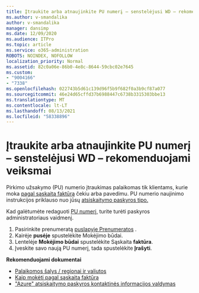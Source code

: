 ```yaml
---
title: Įtraukite arba atnaujinkite PU numerį – senstelėjusi WD – rekomenduojami veiksmai
ms.author: v-smandalika
author: v-smandalika
manager: dansimp
ms.date: 12/09/2020
ms.audience: ITPro
ms.topic: article
ms.service: o365-administration
ROBOTS: NOINDEX, NOFOLLOW
localization_priority: Normal
ms.assetid: 82c0a06e-86b0-4e8c-8644-59cbc02e7645
ms.custom:
- "9004166"
- "7338"
ms.openlocfilehash: 022743b5d61c139d96f5b9f682f0a3b9cf87a077
ms.sourcegitcommit: 46e24d65cffd37b6988447c6738b3315303bbe13
ms.translationtype: MT
ms.contentlocale: lt-LT
ms.lasthandoff: 08/13/2021
ms.locfileid: "58338896"
---
```

# <a name="add-or-update-po-number---legacy-wd---recommended-steps"></a>Įtraukite arba atnaujinkite PU numerį – senstelėjusi WD – rekomenduojami veiksmai

Pirkimo užsakymo (PU) numerio įtraukimas palaikomas tik klientams, kurie moka [pagal sąskaitą faktūrą](https://docs.microsoft.com/azure/cost-management-billing/manage/pay-by-invoice) čekiu arba pavedimu. PU numerio naujinimo instrukcijos priklauso nuo jūsų [atsiskaitymo paskyros tipo.](https://docs.microsoft.com/azure/cost-management-billing/manage/view-all-accounts)

Kad galėtumėte redaguoti [PU numerį,](https://docs.microsoft.com/azure/role-based-access-control/rbac-and-directory-admin-roles) turite turėti paskyros administratoriaus vaidmenį.

1. Pasirinkite prenumeratą [puslapyje Prenumeratos](https://ms.portal.azure.com/#blade/Microsoft_Azure_Billing/SubscriptionsBlade) .
2. Kairėje **pusėje** spustelėkite Mokėjimo būdai.
3. Lentelėje **Mokėjimo būdai** spustelėkite Sąskaita **faktūra**. 
4. Įveskite savo naują PU numerį, tada spustelėkite **Įrašyti**.

**Rekomenduojami dokumentai**

- [Palaikomos šalys / regionai ir valiutos](https://azure.microsoft.com/pricing/faq/) 
- [Kaip mokėti pagal sąskaitą faktūrą](https://docs.microsoft.com/azure/cost-management-billing/manage/pay-by-invoice) 
- ["Azure" atsiskaitymo paskyros kontaktinės informacijos valdymas](https://docs.microsoft.com/azure/cost-management-billing/manage/change-azure-account-profile)



